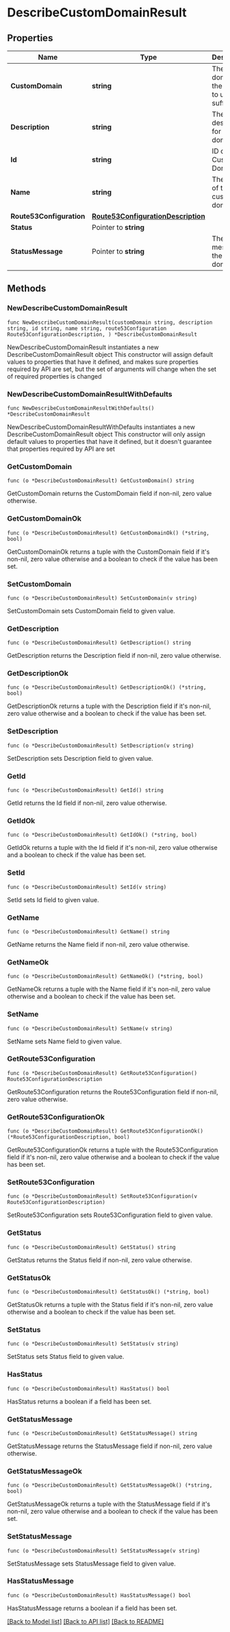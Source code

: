# DescribeCustomDomainResult

## Properties

Name | Type | Description | Notes
------------ | ------------- | ------------- | -------------
**CustomDomain** | **string** | The root domain of the domain to use as suffix | 
**Description** | **string** | The description for the domain | 
**Id** | **string** | ID of an Custom Domain | 
**Name** | **string** | The name of the custom domain | 
**Route53Configuration** | [**Route53ConfigurationDescription**](Route53ConfigurationDescription.md) |  | 
**Status** | Pointer to **string** |  | [optional] 
**StatusMessage** | Pointer to **string** | The status message of the custom domain | [optional] 

## Methods

### NewDescribeCustomDomainResult

`func NewDescribeCustomDomainResult(customDomain string, description string, id string, name string, route53Configuration Route53ConfigurationDescription, ) *DescribeCustomDomainResult`

NewDescribeCustomDomainResult instantiates a new DescribeCustomDomainResult object
This constructor will assign default values to properties that have it defined,
and makes sure properties required by API are set, but the set of arguments
will change when the set of required properties is changed

### NewDescribeCustomDomainResultWithDefaults

`func NewDescribeCustomDomainResultWithDefaults() *DescribeCustomDomainResult`

NewDescribeCustomDomainResultWithDefaults instantiates a new DescribeCustomDomainResult object
This constructor will only assign default values to properties that have it defined,
but it doesn't guarantee that properties required by API are set

### GetCustomDomain

`func (o *DescribeCustomDomainResult) GetCustomDomain() string`

GetCustomDomain returns the CustomDomain field if non-nil, zero value otherwise.

### GetCustomDomainOk

`func (o *DescribeCustomDomainResult) GetCustomDomainOk() (*string, bool)`

GetCustomDomainOk returns a tuple with the CustomDomain field if it's non-nil, zero value otherwise
and a boolean to check if the value has been set.

### SetCustomDomain

`func (o *DescribeCustomDomainResult) SetCustomDomain(v string)`

SetCustomDomain sets CustomDomain field to given value.


### GetDescription

`func (o *DescribeCustomDomainResult) GetDescription() string`

GetDescription returns the Description field if non-nil, zero value otherwise.

### GetDescriptionOk

`func (o *DescribeCustomDomainResult) GetDescriptionOk() (*string, bool)`

GetDescriptionOk returns a tuple with the Description field if it's non-nil, zero value otherwise
and a boolean to check if the value has been set.

### SetDescription

`func (o *DescribeCustomDomainResult) SetDescription(v string)`

SetDescription sets Description field to given value.


### GetId

`func (o *DescribeCustomDomainResult) GetId() string`

GetId returns the Id field if non-nil, zero value otherwise.

### GetIdOk

`func (o *DescribeCustomDomainResult) GetIdOk() (*string, bool)`

GetIdOk returns a tuple with the Id field if it's non-nil, zero value otherwise
and a boolean to check if the value has been set.

### SetId

`func (o *DescribeCustomDomainResult) SetId(v string)`

SetId sets Id field to given value.


### GetName

`func (o *DescribeCustomDomainResult) GetName() string`

GetName returns the Name field if non-nil, zero value otherwise.

### GetNameOk

`func (o *DescribeCustomDomainResult) GetNameOk() (*string, bool)`

GetNameOk returns a tuple with the Name field if it's non-nil, zero value otherwise
and a boolean to check if the value has been set.

### SetName

`func (o *DescribeCustomDomainResult) SetName(v string)`

SetName sets Name field to given value.


### GetRoute53Configuration

`func (o *DescribeCustomDomainResult) GetRoute53Configuration() Route53ConfigurationDescription`

GetRoute53Configuration returns the Route53Configuration field if non-nil, zero value otherwise.

### GetRoute53ConfigurationOk

`func (o *DescribeCustomDomainResult) GetRoute53ConfigurationOk() (*Route53ConfigurationDescription, bool)`

GetRoute53ConfigurationOk returns a tuple with the Route53Configuration field if it's non-nil, zero value otherwise
and a boolean to check if the value has been set.

### SetRoute53Configuration

`func (o *DescribeCustomDomainResult) SetRoute53Configuration(v Route53ConfigurationDescription)`

SetRoute53Configuration sets Route53Configuration field to given value.


### GetStatus

`func (o *DescribeCustomDomainResult) GetStatus() string`

GetStatus returns the Status field if non-nil, zero value otherwise.

### GetStatusOk

`func (o *DescribeCustomDomainResult) GetStatusOk() (*string, bool)`

GetStatusOk returns a tuple with the Status field if it's non-nil, zero value otherwise
and a boolean to check if the value has been set.

### SetStatus

`func (o *DescribeCustomDomainResult) SetStatus(v string)`

SetStatus sets Status field to given value.

### HasStatus

`func (o *DescribeCustomDomainResult) HasStatus() bool`

HasStatus returns a boolean if a field has been set.

### GetStatusMessage

`func (o *DescribeCustomDomainResult) GetStatusMessage() string`

GetStatusMessage returns the StatusMessage field if non-nil, zero value otherwise.

### GetStatusMessageOk

`func (o *DescribeCustomDomainResult) GetStatusMessageOk() (*string, bool)`

GetStatusMessageOk returns a tuple with the StatusMessage field if it's non-nil, zero value otherwise
and a boolean to check if the value has been set.

### SetStatusMessage

`func (o *DescribeCustomDomainResult) SetStatusMessage(v string)`

SetStatusMessage sets StatusMessage field to given value.

### HasStatusMessage

`func (o *DescribeCustomDomainResult) HasStatusMessage() bool`

HasStatusMessage returns a boolean if a field has been set.


[[Back to Model list]](../README.md#documentation-for-models) [[Back to API list]](../README.md#documentation-for-api-endpoints) [[Back to README]](../README.md)


